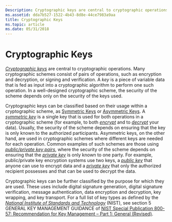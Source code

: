 ```yaml
---
Description: Cryptographic keys are central to cryptographic operations.
ms.assetid: dda7b527-1522-4b43-8d8e-44ce7983a9aa
title: Cryptographic Keys
ms.topic: article
ms.date: 05/31/2018
---
```


# Cryptographic Keys

[*Cryptographic keys*](../secgloss/c-gly.md) are central to cryptographic operations. Many cryptographic schemes consist of pairs of operations, such as encryption and decryption, or signing and verification. A *key* is a piece of variable data that is fed as input into a cryptographic algorithm to perform one such operation. In a well-designed cryptographic scheme, the security of the scheme depends only on the security of the keys used.

Cryptographic keys can be classified based on their usage within a cryptographic scheme, as [Symmetric Keys](symmetric-keys.md) or [Asymmetric Keys](public-private-key-pairs.md). A [*symmetric key*](../secgloss/s-gly.md) is a single key that is used for both operations in a cryptographic scheme (for example, to both [*encrypt*](../secgloss/e-gly.md) and to [*decrypt*](../secgloss/d-gly.md) your data). Usually, the security of the scheme depends on ensuring that the key is only known to the authorized participants. Asymmetric keys, on the other hand, are used in cryptographic schemes where different keys are needed for each operation. Common examples of such schemes are those using [*public/private key pairs*](../secgloss/p-gly.md), where the security of the scheme depends on ensuring that the [*private key*](../secgloss/p-gly.md) is only known to one party. For example, public/private key encryption systems use two keys, a [*public key*](../secgloss/p-gly.md) that anyone can use to encrypt data and a [*private key*](../secgloss/p-gly.md) that only the authorized recipient possesses and that can be used to decrypt the data.

Cryptographic keys can be further classified by the purpose for which they are used. These uses include digital signature generation, digital signature verification, message authentication, data encryption and decryption, key wrapping, and key transport. For a full list of key types as defined by the [*National Institute of Standards and Technology*](../secgloss/n-gly.md) (NIST), see section 5 GENERAL KEY MANAGEMENT GUIDANCE of [NIST Special Publication 800-57: Recommendation for Key Management – Part 1: General (Revised)](https://csrc.nist.gov/publications/nistpubs/800-57/sp800-57-Part1-revised2_Mar08-2007.pdf).

 

 